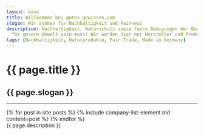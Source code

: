 ```yaml
---
layout: base
title: Willkommen bei gutes-gewissen.com
slogan: Wir stehen für Nachhaltigkeit und Fairness
description: Nachhaltigkeit, Naturschutz sowie faire Bedigungen der Bauern und Qualität sind wichtige Themen bei denen wir Transparenz schaffen wollen. Wir zeigen, dass Konsum nicht immer schädlich
  für unsere Umwelt sein muss! Wir werden hier nur Hersteller und Produkte auflisten, die wir genau unter die Lupe genommen haben und von denen wir auch wirklich überzeugt sind. Solltest du weitere Produkte oder Hersteller kennen, die diesen Ansprüchen genügen, so gebe uns doch Bescheid und wir werden diese hinzufügen!
tags: [Nachhaltigkeit, Naturprodukte, Fair-Trade, Made in Germany]
---
```

<div class="container">
    <div class="py-4">
      <h1 class="h3">{{ page.title }}</h1>
      <h2 class="lead text-muted">{{ page.slogan }}</h2>
      <hr class="my-1">
    </div>
    {% for post in site.posts %}
      {% include company-list-element.md content=post %}
    {% endfor %}
      <div class="my-4">{{ page.description }}</div>
</div>

